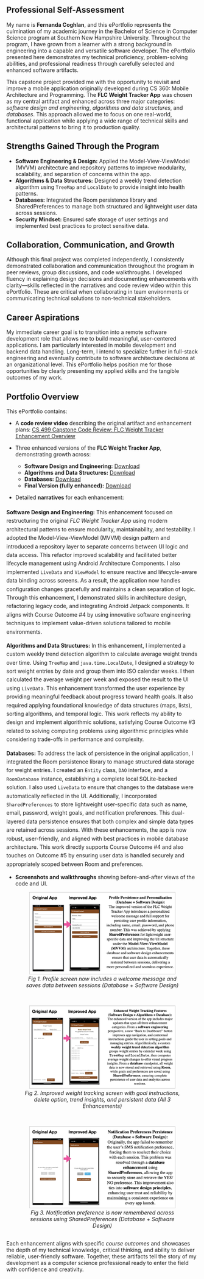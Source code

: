 <section id="self-assessment">
  <h1>Professional Self-Assessment</h1>

  <p>My name is <strong>Fernanda Coghlan</strong>, and this ePortfolio represents the culmination of my academic journey in the Bachelor of Science in Computer Science program at Southern New Hampshire University. Throughout the program, I have grown from a learner with a strong background in engineering into a capable and versatile software developer. The ePortfolio presented here demonstrates my technical proficiency, problem-solving abilities, and professional readiness through carefully selected and enhanced software artifacts.</p>

  <p>This capstone project provided me with the opportunity to revisit and improve a mobile application originally developed during CS 360: Mobile Architecture and Programming. The <strong>FLC Weight Tracker App</strong> was chosen as my central artifact and enhanced across three major categories: <em>software design and engineering</em>, <em>algorithms and data structures</em>, and <em>databases</em>. This approach allowed me to focus on one real-world, functional application while applying a wide range of technical skills and architectural patterns to bring it to production quality.</p>

  <h2>Strengths Gained Through the Program</h2>
  <ul>
    <li><strong>Software Engineering & Design:</strong> Applied the Model-View-ViewModel (MVVM) architecture and repository patterns to improve modularity, scalability, and separation of concerns within the app.</li>
    <li><strong>Algorithms & Data Structures:</strong> Designed a weekly trend detection algorithm using <code>TreeMap</code> and <code>LocalDate</code> to provide insight into health patterns.</li>
    <li><strong>Databases:</strong> Integrated the Room persistence library and SharedPreferences to manage both structured and lightweight user data across sessions.</li>
    <li><strong>Security Mindset:</strong> Ensured safe storage of user settings and implemented best practices to protect sensitive data.</li>
  </ul>

  <h2>Collaboration, Communication, and Growth</h2>
  <p>Although this final project was completed independently, I consistently demonstrated collaboration and communication throughout the program in peer reviews, group discussions, and code walkthroughs. I developed fluency in explaining design decisions and documenting enhancements with clarity—skills reflected in the narratives and code review video within this ePortfolio. These are critical when collaborating in team environments or communicating technical solutions to non-technical stakeholders.</p>

  <h2>Career Aspirations</h2>
  <p>My immediate career goal is to transition into a remote software development role that allows me to build meaningful, user-centered applications. I am particularly interested in mobile development and backend data handling. Long-term, I intend to specialize further in full-stack engineering and eventually contribute to software architecture decisions at an organizational level. This ePortfolio helps position me for those opportunities by clearly presenting my applied skills and the tangible outcomes of my work.</p>

  <h2>Portfolio Overview</h2>
  <p>This ePortfolio contains:</p>
  <ul>
    <li>
      A <strong>code review video</strong> describing the original artifact and enhancement plans: 
      <a href="https://www.youtube.com/watch?v=qd9zIlDoPJo" target="_blank">CS 499 Capstone Code Review: FLC Weight Tracker Enhancement Overview</a>
      <p></p>
    </li>
    <li>Three enhanced versions of the <strong>FLC Weight Tracker App</strong>, demonstrating growth across:
      <p></p>
      <ul>
        <li><strong>Software Design and Engineering:</strong> <a href="https://drive.google.com/file/d/1zaSNtRdl-s43xBWz4__1I7r5ToI5jUja/view?usp=sharing" target="_blank">Download</a></li>
        <li><strong>Algorithms and Data Structures:</strong> <a href="https://drive.google.com/file/d/1hH4I4JiBqclSYB4Zc9Hd5lh8V8_KH9mv/view?usp=sharing" target="_blank">Download</a></li>
        <li><strong>Databases:</strong> <a href="https://drive.google.com/file/d/1LTYa49SaSjqb7jfMdzDdADcY5GrTYcgn/view?usp=sharing" target="_blank">Download</a></li>
        <li><strong>Final Version (fully enhanced):</strong> <a href="https://drive.google.com/file/d/13EhIfWzuy95sW_yZjMIotzky3qffnDPA/view?usp=sharing" target="_blank">Download</a></li>
        <p></p>
      </ul>
    </li>
    <li>Detailed <strong>narratives</strong> for each enhancement:</li>
  </ul>

  <div style="margin-top: 20px; line-height: 1.6;">

  <p><strong>Software Design and Engineering:</strong> 
    This enhancement focused on restructuring the original <em>FLC Weight Tracker App</em> using modern architectural patterns to ensure modularity, maintainability, and testability. I adopted the Model-View-ViewModel (MVVM) design pattern and introduced a repository layer to separate concerns between UI logic and data access. This refactor improved scalability and facilitated better lifecycle management using Android Architecture Components. I also implemented <code>LiveData</code> and <code>ViewModel</code> to ensure reactive and lifecycle-aware data binding across screens. As a result, the application now handles configuration changes gracefully and maintains a clean separation of logic. Through this enhancement, I demonstrated skills in architecture design, refactoring legacy code, and integrating Android Jetpack components. It aligns with Course Outcome #4 by using innovative software engineering techniques to implement value-driven solutions tailored to mobile environments.
  </p>

  <p><strong>Algorithms and Data Structures:</strong> 
    In this enhancement, I implemented a custom weekly trend detection algorithm to calculate average weight trends over time. Using <code>TreeMap</code> and <code>java.time.LocalDate</code>, I designed a strategy to sort weight entries by date and group them into ISO calendar weeks. I then calculated the average weight per week and exposed the result to the UI using <code>LiveData</code>. This enhancement transformed the user experience by providing meaningful feedback about progress toward health goals. It also required applying foundational knowledge of data structures (maps, lists), sorting algorithms, and temporal logic. This work reflects my ability to design and implement algorithmic solutions, satisfying Course Outcome #3 related to solving computing problems using algorithmic principles while considering trade-offs in performance and complexity.
  </p>

  <p><strong>Databases:</strong> 
    To address the lack of persistence in the original application, I integrated the Room persistence library to manage structured data storage for weight entries. I created an <code>Entity</code> class, <code>DAO</code> interface, and a <code>RoomDatabase</code> instance, establishing a complete local SQLite-backed solution. I also used <code>LiveData</code> to ensure that changes to the database were automatically reflected in the UI. Additionally, I incorporated <code>SharedPreferences</code> to store lightweight user-specific data such as name, email, password, weight goals, and notification preferences. This dual-layered data persistence ensures that both complex and simple data types are retained across sessions. With these enhancements, the app is now robust, user-friendly, and aligned with best practices in mobile database architecture. This work directly supports Course Outcome #4 and also touches on Outcome #5 by ensuring user data is handled securely and appropriately scoped between Room and preferences.
  </p>

</div>


  <ul>
  <li><strong>Screenshots and walkthroughs</strong> showing before-and-after views of the code and UI.</li>
</ul>

<div style="margin-top: 10px; margin-bottom: 30px;">
  <figure style="text-align: center;">
    <img src="https://github.com/coghlanf/CS499FinalProject/raw/main/Pic1.png" alt="Profile screen before and after" style="max-width: 90%; height: auto; border: 1px solid #ccc;">
    <figcaption><em>Fig 1. Profile screen now includes a welcome message and saves data between sessions (Database + Software Design)</em></figcaption>
  </figure>

  <br>

  <figure style="text-align: center;">
    <img src="https://github.com/coghlanf/CS499FinalProject/raw/main/Pic2.png" alt="Weight Tracker improved" style="max-width: 90%; height: auto; border: 1px solid #ccc;">
    <figcaption><em>Fig 2. Improved weight tracking screen with goal instructions, delete option, trend insights, and persistent data (All 3 Enhancements)</em></figcaption>
  </figure>

  <br>

  <figure style="text-align: center;">
    <img src="https://github.com/coghlanf/CS499FinalProject/raw/main/Pic3.png" alt="Notification preference persistence" style="max-width: 90%; height: auto; border: 1px solid #ccc;">
    <figcaption><em>Fig 3. Notification preference is now remembered across sessions using SharedPreferences (Database + Software Design)</em></figcaption>
  </figure>
</div>

<p></p>

  <p>Each enhancement aligns with specific <em>course outcomes</em> and showcases the depth of my technical knowledge, critical thinking, and ability to deliver reliable, user-friendly software. Together, these artifacts tell the story of my development as a computer science professional ready to enter the field with confidence and creativity.</p>
</section>

